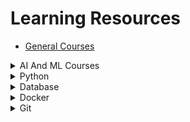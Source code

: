 # Learning Resources

- [General Courses](https://github.com/Developer-Y/cs-video-courses?fbclid=IwAR2aeYYlAK3-BuFZ2i9tn4on_6_oFI6RJb77mtmBTwTOZKKvqQJgexONrCM)

<details>

<summary>AI And ML Courses</summary>

- [From-0-to-Research-Scientist-resources-guide](https://github.com/ahmedbahaaeldin/From-0-to-Research-Scientist-resources-guide?fbclid=IwAR1emI-9_ocq_iV2wErhMUkzWWPQKwr-X56ArQwldO3485yUpHTz_yfcS-o)

- [ML-For-Beginners Microsoft](https://github.com/microsoft/ML-For-Beginners?fbclid=IwAR0ItfAK5HGgSbN7LWNUy__IDuRW1GLNNkv8g0sezFYlvy3ai7U7rToIWiw)
- [CS50’s Introduction to Artificial Intelligence with Python](https://cs50.harvard.edu/ai/2024/)

- [Introduction to Data Science with Python](https://pll.harvard.edu/course/introduction-data-science-python)

- [Machine Learning and AI with Python](https://pll.harvard.edu/course/machine-learning-and-ai-python)

- [Data Science: Machine Learning - April 2024](https://pll.harvard.edu/course/data-science-machine-learning/2024-04)

- [Machine Learning Course - CS 156](https://www.youtube.com/playlist?list=PLD63A284B7615313A)
</details>

<details>
<summary>Python</summary>

- [CS50’s Introduction to Programming with Python](https://cs50.harvard.edu/python/2022/)

- [بالعربي Big Data Python](https://www.youtube.com/watch?v=XKQaCF_Om8o&list=PLrooD4hY1QqDjPYUvDsxjfh9np7DjBwAg&index=3&pp=iAQB)

</details>

<details>
<summary>Database</summary>

- [CS50’s Introduction to Databases with SQL](https://cs50.harvard.edu/sql/2024)
- [SQL for Data Analysis بالعربي Big Data](https://www.youtube.com/watch?v=kb-_GbpH3sQ&list=PLrooD4hY1QqADSWBJISGAq_qEPIed550b&index=2&t=2134s&pp=iAQB)
- [CMU Intro to Database Systems (15-445/645 - Fall 2023)](https://www.youtube.com/playlist?list=PLSE8ODhjZXjbj8BMuIrRcacnQh20hmY9g)
- [Distributed Data Management](https://www.tele-task.de/series/1224/)
</details>

<details>
<summary>Docker</summary>

- [Docker بالعربي Big Data](https://www.youtube.com/watch?v=PrusdhS2lmo&list=PLrooD4hY1QqADSWBJISGAq_qEPIed550b&index=1&t=1683s&pp=iAQB)
- [Docker Tutorial for Beginners TechWorld with Nana](https://www.youtube.com/watch?v=3c-iBn73dDE&list=WL&index=4&pp=gAQBiAQB)
- [Docker Tutorial for Beginners Freecodecamp](https://www.youtube.com/watch?v=fqMOX6JJhGo)
</details>

<details>
<summary>Git</summary>

- [Git بالعربي Big Data](https://www.youtube.com/watch?v=Q6G-J54vgKc&list=PLrooD4hY1QqDjPYUvDsxjfh9np7DjBwAg&index=2&t=36s&pp=iAQB)
- [Elzero Git](https://www.youtube.com/watch?v=ACOiGZoqC8w&list=PLDoPjvoNmBAw4eOj58MZPakHjaO3frVMF)

</details>
